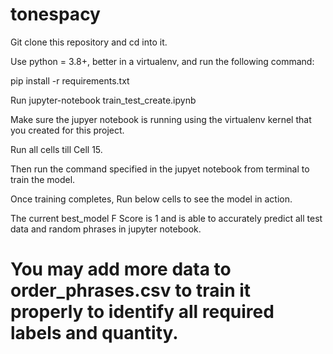 # tonespacy

Git clone this  repository and cd into it.

Use python = 3.8+, better in a virtualenv, and run the following command:

pip install -r requirements.txt

Run jupyter-notebook train_test_create.ipynb

Make sure the jupyer notebook is running using the virtualenv kernel that you created for this project.

Run all cells till Cell 15.

Then run the command specified in the jupyet notebook from terminal to train the model.

Once training completes, Run below cells to see the model in action.

The current best_model F Score is 1 and is able to accurately predict all test data and random phrases in jupyter notebook.

# You may add more data to order_phrases.csv to train it properly to identify all required labels and quantity.
